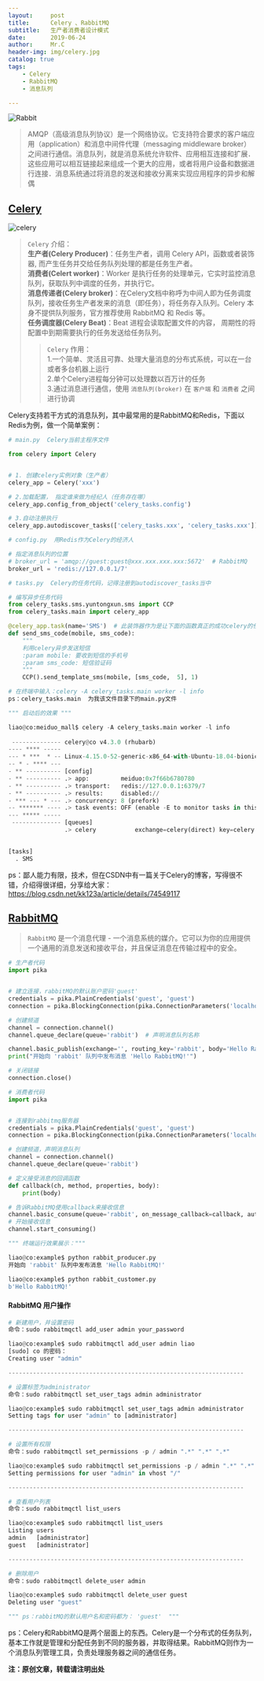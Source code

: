 ```yaml
---
layout:     post
title:      Celery 、RabbitMQ
subtitle:   生产者消费者设计模式
date:       2019-06-24
author:     Mr.C
header-img: img/celery.jpg
catalog: true
tags:
    - Celery
    - RabbitMQ
    - 消息队列

---
```


![Rabbit](http://www.c-blogs.cn/img/rabbit.png)

> AMQP（高级消息队列协议）是一个网络协议。它支持符合要求的客户端应用（application）和消息中间件代理（messaging middleware broker）之间进行通信。消息队列，就是消息系统允许软件、应用相互连接和扩展．这些应用可以相互链接起来组成一个更大的应用，或者将用户设备和数据进行连接．消息系统通过将消息的发送和接收分离来实现应用程序的异步和解偶

## [Celery](http://www.celeryproject.org/)

![celery](http://www.c-blogs.cn/img/celery.png)

> `Celery` 介绍： <br> 
**生产者(Celery Producer)**：任务生产者，调用 Celery API，函数或者装饰器, 而产生任务并交给任务队列处理的都是任务生产者。 <br>
**消费者(Celert worker)**：Worker 是执行任务的处理单元，它实时监控消息队列，获取队列中调度的任务，并执行它。 <br> 
**消息传递者(Celery broker)**：在Celery文档中称呼为中间人<broker>即为任务调度队列，接收任务生产者发来的消息（即任务），将任务存入队列。Celery 本身不提供队列服务，官方推荐使用 RabbitMQ 和 Redis 等。 <br> 
**任务调度器(Celery Beat)**：Beat 进程会读取配置文件的内容， 周期性的将配置中到期需要执行的任务发送给任务队列。
>> `Celery` 作用： <br> 
1.一个简单、灵活且可靠、处理大量消息的分布式系统，可以在一台或者多台机器上运行 <br> 
2.单个Celery进程每分钟可以处理数以百万计的任务 <br> 
3.通过消息进行通信，使用 `消息队列(broker)` 在 `客户端` 和 `消费者` 之间进行协调

Celery支持若干方式的消息队列，其中最常用的是RabbitMQ和Redis，下面以Redis为例，做一个简单案例：

~~~python
# main.py  Celery当前主程序文件

from celery import Celery


# 1. 创建celery实例对象（生产者）
celery_app = Celery('xxx')

# 2.加载配置， 指定谁来做为经纪人（任务存在哪）
celery_app.config_from_object('celery_tasks.config')

# 3.自动注册执行
celery_app.autodiscover_tasks(['celery_tasks.xxx', 'celery_tasks.xxx'])
~~~

~~~python
# config.py  用Redis作为Celery的经济人

# 指定消息队列的位置
# broker_url = 'amqp://guest:guest@xxx.xxx.xxx.xxx:5672'  # RabbitMQ
broker_url = 'redis://127.0.0.1/7'
~~~

~~~python
# tasks.py  Celery的任务代码，记得注册到autodiscover_tasks当中

# 编写异步任务代码
from celery_tasks.sms.yuntongxun.sms import CCP
from celery_tasks.main import celery_app

@celery_app.task(name='SMS')  # 此装饰器作为是让下面的函数真正的成功celery的任务
def send_sms_code(mobile, sms_code):
    """
    利用celery异步发送短信
    :param mobile: 要收到短信的手机号
    :param sms_code: 短信验证码
    """
    CCP().send_template_sms(mobile, [sms_code,  5], 1)
~~~

~~~python
# 在终端中输入：celery -A celery_tasks.main worker -l info
ps：celery_tasks.main  为我该文件目录下的main.py文件

""" 启动后的效果 """

liao@co:meiduo_mall$ celery -A celery_tasks.main worker -l info
 
 -------------- celery@co v4.3.0 (rhubarb)
---- **** ----- 
--- * ***  * -- Linux-4.15.0-52-generic-x86_64-with-Ubuntu-18.04-bionic 2019-06-24 20:47:14
-- * - **** --- 
- ** ---------- [config]
- ** ---------- .> app:         meiduo:0x7f66b6780780
- ** ---------- .> transport:   redis://127.0.0.1:6379/7
- ** ---------- .> results:     disabled://
- *** --- * --- .> concurrency: 8 (prefork)
-- ******* ---- .> task events: OFF (enable -E to monitor tasks in this worker)
--- ***** ----- 
 -------------- [queues]
                .> celery           exchange=celery(direct) key=celery
                

[tasks]
  . SMS
~~~

ps：鄙人能力有限，技术，但在CSDN中有一篇关于Celery的博客，写得很不错，介绍得很详细，分享给大家：https://blog.csdn.net/kk123a/article/details/74549117

## [RabbitMQ](https://www.rabbitmq.com/)

> `RabbitMQ` 是一个消息代理 - 一个消息系统的媒介。它可以为你的应用提供一个通用的消息发送和接收平台，并且保证消息在传输过程中的安全。

~~~python
# 生产者代码
import pika


# 建立连接，rabbitMQ的默认账户密码'guest'
credentials = pika.PlainCredentials('guest', 'guest')
connection = pika.BlockingConnection(pika.ConnectionParameters('localhost', 5672, '/', credentials))

# 创建频道
channel = connection.channel()
channel.queue_declare(queue='rabbit')  # 声明消息队列名称

channel.basic_publish(exchange='', routing_key='rabbit', body='Hello RabbitMQ!')  # routing_key是队列名 body是要插入的内容
print("开始向 'rabbit' 队列中发布消息 'Hello RabbitMQ!'")

# 关闭链接
connection.close()
~~~

~~~python
# 消费者代码
import pika


# 连接到rabbitmq服务器
credentials = pika.PlainCredentials('guest', 'guest')
connection = pika.BlockingConnection(pika.ConnectionParameters('localhost',5672,'/',credentials))

# 创建频道，声明消息队列
channel = connection.channel()
channel.queue_declare(queue='rabbit')

# 定义接受消息的回调函数
def callback(ch, method, properties, body):
    print(body)

# 告诉RabbitMQ使用callback来接收信息
channel.basic_consume(queue='rabbit', on_message_callback=callback, auto_ack=True)
# 开始接收信息
channel.start_consuming()
~~~

~~~python
""" 终端运行效果展示："""

liao@co:example$ python rabbit_producer.py 
开始向 'rabbit' 队列中发布消息 'Hello RabbitMQ!'

liao@co:example$ python rabbit_customer.py 
b'Hello RabbitMQ!'
~~~

#### RabbitMQ 用户操作
~~~python
# 新建用户，并设置密码
命令：sudo rabbitmqctl add_user admin your_password 

liao@co:example$ sudo rabbitmqctl add_user admin liao
[sudo] co 的密码： 
Creating user "admin"

-------------------------------------------------------------------

# 设置标签为administrator
命令：sudo rabbitmqctl set_user_tags admin administrator

liao@co:example$ sudo rabbitmqctl set_user_tags admin administrator
Setting tags for user "admin" to [administrator]

-------------------------------------------------------------------

# 设置所有权限
命令：sudo rabbitmqctl set_permissions -p / admin ".*" ".*" ".*"

liao@co:example$ sudo rabbitmqctl set_permissions -p / admin ".*" ".*" ".*"
Setting permissions for user "admin" in vhost "/"

-------------------------------------------------------------------

# 查看用户列表
命令：sudo rabbitmqctl list_users

liao@co:example$ sudo rabbitmqctl list_users
Listing users
admin	[administrator]
guest	[administrator]

-------------------------------------------------------------------

# 删除用户
命令：sudo rabbitmqctl delete_user admin

liao@co:example$ sudo rabbitmqctl delete_user guest
Deleting user "guest"

""" ps：rabbitMQ的默认用户名和密码都为： 'guest'  """
~~~

ps：Celery和RabbitMQ是两个层面上的东西。Celery是一个分布式的任务队列，基本工作就是管理和分配任务到不同的服务器，并取得结果。RabbitMQ则作为一个消息队列管理工具，负责处理服务器之间的通信任务。


**注：原创文章，转载请注明出处**
